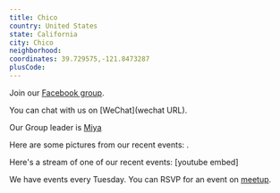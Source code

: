 ```yaml
---
title: Chico
country: United States
state: California
city: Chico
neighborhood: 
coordinates: 39.729575,-121.8473287
plusCode:
---
```

Join our [Facebook group](https://www.facebook.com/groups/free.code.camp.chico).

You can chat with us on [WeChat](wechat URL).

Our Group leader is [Miya](freecodecamp.org/miya)

Here are some pictures from our recent events:
![]().

Here's a stream of one of our recent events:
[youtube embed]

We have events every Tuesday. You can RSVP for an event on [meetup](meetupurl).
